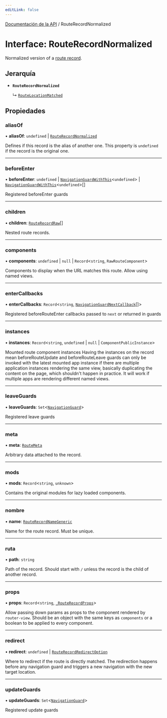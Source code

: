 ```yaml
---
editLink: false
---
```


[Documentación de la API](../index.md) / RouteRecordNormalized

# Interface: RouteRecordNormalized

Normalized version of a [route record](../index.md#RouteRecord).

## Jerarquía

- **`RouteRecordNormalized`**

  ↳ [`RouteLocationMatched`](RouteLocationMatched.md)

## Propiedades

### aliasOf

• **aliasOf**: `undefined` \| [`RouteRecordNormalized`](RouteRecordNormalized.md)

Defines if this record is the alias of another one. This property is
`undefined` if the record is the original one.

---

### beforeEnter

• **beforeEnter**: `undefined` \| [`NavigationGuardWithThis`](NavigationGuardWithThis.md)\<`undefined`\> \| [`NavigationGuardWithThis`](NavigationGuardWithThis.md)\<`undefined`\>[]

Registered beforeEnter guards

---

### children

• **children**: [`RouteRecordRaw`](../index.md#RouteRecordRaw)[]

Nested route records.

---

### components

• **components**: `undefined` \| `null` \| `Record`\<`string`, `RawRouteComponent`\>

Components to display when the URL matches this route. Allow using named views.

---

### enterCallbacks

• **enterCallbacks**: `Record`\<`string`, [`NavigationGuardNextCallback`](../index.md#NavigationGuardNextCallback)[]\>

Registered beforeRouteEnter callbacks passed to `next` or returned in guards

---

### instances

• **instances**: `Record`\<`string`, `undefined` \| `null` \| `ComponentPublicInstance`\>

Mounted route component instances
Having the instances on the record mean beforeRouteUpdate and
beforeRouteLeave guards can only be invoked with the latest mounted app
instance if there are multiple application instances rendering the same
view, basically duplicating the content on the page, which shouldn't happen
in practice. It will work if multiple apps are rendering different named
views.

---

### leaveGuards

• **leaveGuards**: `Set`\<[`NavigationGuard`](NavigationGuard.md)\>

Registered leave guards

---

### meta

• **meta**: [`RouteMeta`](RouteMeta.md)

Arbitrary data attached to the record.

---

### mods

• **mods**: `Record`\<`string`, `unknown`\>

Contains the original modules for lazy loaded components.

---

### nombre

• **name**: [`RouteRecordNameGeneric`](../index.md#RouteRecordNameGeneric)

Name for the route record. Must be unique.

---

### ruta

• **path**: `string`

Path of the record. Should start with `/` unless the record is the child of
another record.

---

### props

• **props**: `Record`\<`string`, [`_RouteRecordProps`](../index.md#_RouteRecordProps)\>

Allow passing down params as props to the component rendered by
`router-view`. Should be an object with the same keys as `components` or a
boolean to be applied to every component.

---

### redirect

• **redirect**: `undefined` \| [`RouteRecordRedirectOption`](../index.md#RouteRecordRedirectOption)

Where to redirect if the route is directly matched. The redirection happens
before any navigation guard and triggers a new navigation with the new
target location.

---

### updateGuards

• **updateGuards**: `Set`\<[`NavigationGuard`](NavigationGuard.md)\>

Registered update guards
